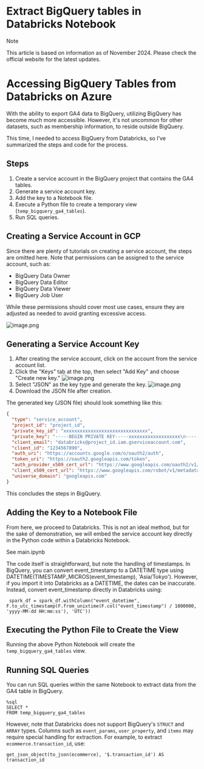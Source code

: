 # Extract BigQuery tables in Databricks Notebook

> [!NOTE]
> This article is based on information as of November 2024. Please check the official website for the latest updates.

# Accessing BigQuery Tables from Databricks on Azure

With the ability to export GA4 data to BigQuery, utilizing BigQuery has become much more accessible. However, it's not uncommon for other datasets, such as membership information, to reside outside BigQuery.

This time, I needed to access BigQuery from Databricks, so I’ve summarized the steps and code for the process.

## Steps
1. Create a service account in the BigQuery project that contains the GA4 tables.
2. Generate a service account key.
3. Add the key to a Notebook file.
4. Execute a Python file to create a temporary view (`temp_bigquery_ga4_tables`).
5. Run SQL queries.

## Creating a Service Account in GCP
Since there are plenty of tutorials on creating a service account, the steps are omitted here. Note that permissions can be assigned to the service account, such as:

- BigQuery Data Owner
- BigQuery Data Editor
- BigQuery Data Viewer
- BigQuery Job User

While these permissions should cover most use cases, ensure they are adjusted as needed to avoid granting excessive access.

![image.png](https://qiita-image-store.s3.ap-northeast-1.amazonaws.com/0/3939399/2fb995b1-cdab-ba95-1f3c-02259198cdd3.png)

## Generating a Service Account Key
1. After creating the service account, click on the account from the service account list.
2. Click the "Keys" tab at the top, then select "Add Key" and choose "Create new key."
   ![image.png](https://qiita-image-store.s3.ap-northeast-1.amazonaws.com/0/3939399/d932c202-be69-9de4-9283-4e2701bfeb0d.png)
3. Select "JSON" as the key type and generate the key.
   ![image.png](https://qiita-image-store.s3.ap-northeast-1.amazonaws.com/0/3939399/9ae2f3fd-f784-19ce-88d7-e1054b74db8b.png)
4. Download the JSON file after creation.

The generated key (JSON file) should look something like this:
```json
{
  "type": "service_account",
  "project_id": "project_id",
  "private_key_id": "xxxxxxxxxxxxxxxxxxxxxxxxxxxxxxx",
  "private_key": "-----BEGIN PRIVATE KEY-----xxxxxxxxxxxxxxxxxxx\n-----END PRIVATE KEY-----\n",
  "client_email": "databricks@project_id.iam.gserviceaccount.com",
  "client_id": "1234567890",
  "auth_uri": "https://accounts.google.com/o/oauth2/auth",
  "token_uri": "https://oauth2.googleapis.com/token",
  "auth_provider_x509_cert_url": "https://www.googleapis.com/oauth2/v1/certs",
  "client_x509_cert_url": "https://www.googleapis.com/robot/v1/metadata/x509/databricks%40project_id.iam.gserviceaccount.com",
  "universe_domain": "googleapis.com"
}
```

This concludes the steps in BigQuery.

## Adding the Key to a Notebook File
From here, we proceed to Databricks. This is not an ideal method, but for the sake of demonstration, we will embed the service account key directly in the Python code within a Databricks Notebook.

See main.ipynb

The code itself is straightforward, but note the handling of timestamps. In BigQuery, you can convert event_timestamp to a DATETIME type using DATETIME(TIMESTAMP_MICROS(event_timestamp), 'Asia/Tokyo'). However, if you import it into Databricks as a DATETIME, the dates can be inaccurate. Instead, convert event_timestamp directly in Databricks using:

``` spark_df = spark_df.withColumn("event_datetime", F.to_utc_timestamp(F.from_unixtime(F.col("event_timestamp") / 1000000, 'yyyy-MM-dd HH:mm:ss'), 'UTC'))```

## Executing the Python File to Create the View
Running the above Python Notebook will create the ```temp_bigquery_ga4_tables``` view.

## Running SQL Queries
You can run SQL queries within the same Notebook to extract data from the GA4 table in BigQuery.
```
%sql
SELECT *
FROM temp_bigquery_ga4_tables
```

However, note that Databricks does not support BigQuery's ```STRUCT``` and ```ARRAY```  types. Columns such as ```event_params```, ```user_property```, and ```items``` may require special handling for extraction. For example, to extract ```ecommerce.transaction_id```, use:

```
get_json_object(to_json(ecommerce), '$.transaction_id') AS transaction_id
```

